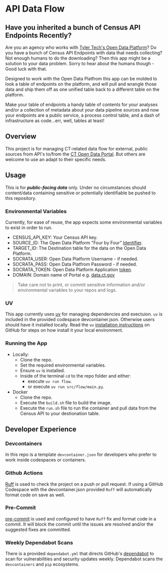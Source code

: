 # API Data Flow

## Have you inherited a bunch of Census API Endpoints Recently?

Are you an agency who works with [Tyler Tech's Open Data Platform](https://www.tylertech.com/products/data-insights/open-data-platform)? 
Do you have a bunch of Census API Endpoints with data that needs collecting?
Not enough humans to do the downloading? Then this app might be a solution
to your data problem. Sorry to hear about the humans though - Good luck
with that.

Designed to work with the Open Data Platfrom this app can be molded
to look a table of endpoints on the platform, and will pull and wrangle
those data and ship them off as one unified table back to a different
table on the platform. 

Make your table of endpoints a handy table of contents for your analyses
and/or a collection of metadata about your data pipeline sources and now
your endpoints are a public service, a process control table, and a dash of 
infrastructure as code...err, well, tables at least!


## Overview

This project is for managing CT-related data flow for external, public
sources from API's to/from the [CT Open Data Portal](https://data.ct.gov/).
But others are welcome to use an adapt to their specific needs.

## Usage

This is for ***public-facing data*** only. Under no circumstances should
content/data containing sensitive or potentially identifiable be pushed
to this repository. 


### Environmental Variables

Currently, for ease of reuse, the app expects some environmental variables
to exist in order to run.

- CENSUS_API_KEY: Your Census API key.
- SOURCE_ID: The Open Data Platform "Four by Four" [Identifier](https://dev.socrata.com/docs/endpoints).
- TARGET_ID: The Destination table for the data on the Open Data Platform.
- SOCRATA_USER: Open Data Platform Username - if needed.
- SOCRATA_PASS: Open Data Platfrom Password - if needed.
- SOCRATA_TOKEN: Open Data Platform Application [token](https://dev.socrata.com/docs/app-tokens.html).
- DOMAIN: Domain name of Portal e.g. [data.ct.gov](https://data.ct.gov)

> Take care not to print, or commit sensitive information and/or 
> environmental variables to your repos and logs.

### UV

This app currently uses [uv](https://github.com/astral-sh/uv) for managing dependencies
and exectuion. `uv` is included in the provided codespace devcontainer.json. Otherwise
users should have it installed locally. Read the `uv` [installation instructions](https://github.com/astral-sh/ruff?tab=readme-ov-file#installation)
on GitHub for steps on how install it your local environment.

### Running the App

- Locally: 
    - Clone the repo.
    - Set the required environmental variables.
    - Ensure `uv` is installed. 
    - Inside of the terminal `cd` to the repo folder and either:
        - execute  `uv run flow`.
        - or  execute `uv run src/flow/main.py`.
- Docker
    - Clone the repo.
    - Execute the `build.sh` file to build the image.
    - Execute the `run.sh` file to run the container and pull data from the 
    Census API to your destionation table.

## Developer Experience

### Devcontainers

In this repo is a template `devcontainer.json` for developers who prefer to work inside
codespaces or containers.

### Github Actions

[Ruff](https://github.com/astral-sh/ruff) is used to check the project on a push or pull request.
If using a GitHub Codespace with the devcontainer.json provided `Ruff` will automatically
format code on save as well.

### Pre-Commit

[pre-commit](https://pre-commit.com/) is used and configured to have `Ruff`
fix and format code in a commit. It will block the commit until the issues
are resolved and/or the suggested fixes are committed.

### Weekly Dependabot Scans

There is a provided `dependabot.yml` that directs GitHub's [dependabot](https://docs.github.com/en/code-security/getting-started/dependabot-quickstart-guide#about-dependabot)
to scan for vulnerabilities and security updates weekly.  Dependabot scans
the `devcontainers` and `pip` ecosystems.
